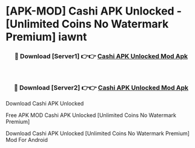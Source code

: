 # [APK-MOD] Cashi APK Unlocked - [Unlimited Coins No Watermark Premium] iawnt



<div align="center">
<h3>🔴 Download [Server1] 👉👉 <a href="https://momento.my/?title=Cashi_APK_Unlocked">Cashi APK Unlocked Mod Apk</a></h3><br>

<h3>🔴 Download [Server2] 👉👉 <a href="https://momento.my/?title=Cashi_APK_Unlocked">Cashi APK Unlocked Mod Apk</a></h3>
</div>



Download Cashi APK Unlocked 

Free APK MOD Cashi APK Unlocked [Unlimited Coins No Watermark Premium]

Download Cashi APK Unlocked [Unlimited Coins No Watermark Premium] Mod For Android
